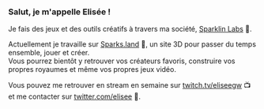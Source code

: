 
### Salut, je m'appelle Elisée !

Je fais des jeux et des outils créatifs à travers ma société, [Sparklin Labs](https://sparklinlabs.com) 🌟.
  
Actuellement je travaille sur [Sparks.land](https://sparks.land) 🔮, un site 3D pour passer du temps ensemble, jouer et créer.  
Vous pourrez bientôt y retrouver vos créateurs favoris, construire vos propres royaumes et même vos propres jeux vidéo.

Vous pouvez me retrouver en stream en semaine sur [twitch.tv/eliseegw](https://twitch.tv/eliseegw) 📺 et me contacter sur [twitter.com/elisee](https://twitter.com/elisee) 🐤.
